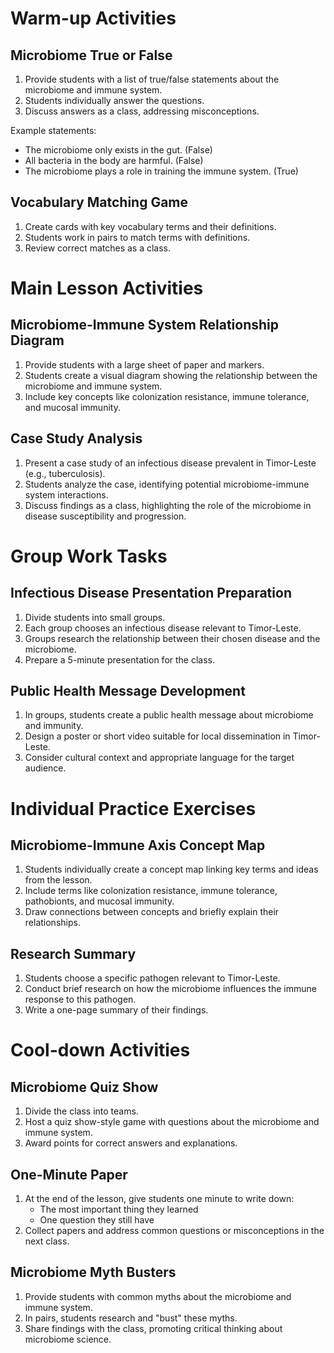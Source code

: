 # Warm-up Activities

## Microbiome True or False

1. Provide students with a list of true/false statements about the microbiome and immune system.
2. Students individually answer the questions.
3. Discuss answers as a class, addressing misconceptions.

Example statements:
- The microbiome only exists in the gut. (False)
- All bacteria in the body are harmful. (False)
- The microbiome plays a role in training the immune system. (True)

## Vocabulary Matching Game

1. Create cards with key vocabulary terms and their definitions.
2. Students work in pairs to match terms with definitions.
3. Review correct matches as a class.

# Main Lesson Activities

## Microbiome-Immune System Relationship Diagram

1. Provide students with a large sheet of paper and markers.
2. Students create a visual diagram showing the relationship between the microbiome and immune system.
3. Include key concepts like colonization resistance, immune tolerance, and mucosal immunity.

## Case Study Analysis

1. Present a case study of an infectious disease prevalent in Timor-Leste (e.g., tuberculosis).
2. Students analyze the case, identifying potential microbiome-immune system interactions.
3. Discuss findings as a class, highlighting the role of the microbiome in disease susceptibility and progression.

# Group Work Tasks

## Infectious Disease Presentation Preparation

1. Divide students into small groups.
2. Each group chooses an infectious disease relevant to Timor-Leste.
3. Groups research the relationship between their chosen disease and the microbiome.
4. Prepare a 5-minute presentation for the class.

## Public Health Message Development

1. In groups, students create a public health message about microbiome and immunity.
2. Design a poster or short video suitable for local dissemination in Timor-Leste.
3. Consider cultural context and appropriate language for the target audience.

# Individual Practice Exercises

## Microbiome-Immune Axis Concept Map

1. Students individually create a concept map linking key terms and ideas from the lesson.
2. Include terms like colonization resistance, immune tolerance, pathobionts, and mucosal immunity.
3. Draw connections between concepts and briefly explain their relationships.

## Research Summary

1. Students choose a specific pathogen relevant to Timor-Leste.
2. Conduct brief research on how the microbiome influences the immune response to this pathogen.
3. Write a one-page summary of their findings.

# Cool-down Activities

## Microbiome Quiz Show

1. Divide the class into teams.
2. Host a quiz show-style game with questions about the microbiome and immune system.
3. Award points for correct answers and explanations.

## One-Minute Paper

1. At the end of the lesson, give students one minute to write down:
   - The most important thing they learned
   - One question they still have
2. Collect papers and address common questions or misconceptions in the next class.

## Microbiome Myth Busters

1. Provide students with common myths about the microbiome and immune system.
2. In pairs, students research and "bust" these myths.
3. Share findings with the class, promoting critical thinking about microbiome science.